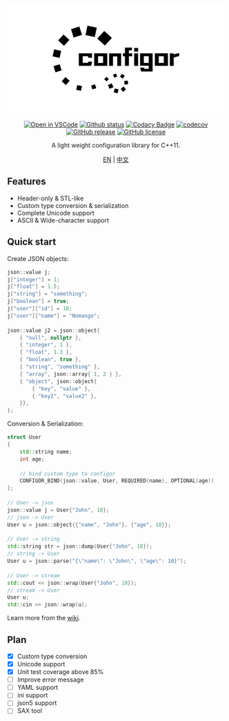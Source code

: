 <div align="center">

![logo](./assets/logo.png)

<!-- [![Open in VSCode](https://open.vscode.dev/badges/open-in-vscode.svg)](https://open.vscode.dev/Nomango/configor) -->
[![Open in VSCode](https://img.shields.io/badge/open-in%20Visual%20Studio%20Code-blue)](https://open.vscode.dev/Nomango/configor)
[![Github status](https://github.com/Nomango/configor/actions/workflows/unit_tests.yml/badge.svg?branch=master)](https://github.com/Nomango/configor/actions)
[![Codacy Badge](https://app.codacy.com/project/badge/Grade/cf98f6b174fe4dd19f1e4574ac527a07)](https://www.codacy.com/gh/Nomango/configor/dashboard?utm_source=github.com&amp;utm_medium=referral&amp;utm_content=Nomango/configor&amp;utm_campaign=Badge_Grade)
[![codecov](https://codecov.io/gh/Nomango/configor/branch/master/graph/badge.svg?token=OO71U89I5N)](https://codecov.io/gh/Nomango/configor)
[![GitHub release](https://img.shields.io/github/release/nomango/configor)](https://github.com/Nomango/configor/releases/latest)
[![GitHub license](https://img.shields.io/github/license/nomango/configor)](https://github.com/Nomango/configor/blob/master/LICENSE)

A light weight configuration library for C++11.

[EN](./README.md) | [中文](./README-zh.md)

</div>

## Features

- Header-only & STL-like
- Custom type conversion & serialization
- Complete Unicode support
- ASCII & Wide-character support

## Quick start

Create JSON objects:

```cpp
json::value j;
j["integer"] = 1;
j["float"] = 1.5;
j["string"] = "something";
j["boolean"] = true;
j["user"]["id"] = 10;
j["user"]["name"] = "Nomango";

json::value j2 = json::object{
    { "null", nullptr },
    { "integer", 1 },
    { "float", 1.3 },
    { "boolean", true },
    { "string", "something" },
    { "array", json::array{ 1, 2 } },
    { "object", json::object{
        { "key", "value" },
        { "key2", "value2" },
    }},
};
```

Conversion & Serialization:

```cpp
struct User
{
    std::string name;
    int age;

    // bind custom type to configor
    CONFIGOR_BIND(json::value, User, REQUIRED(name), OPTIONAL(age))
};

// User -> json
json::value j = User{"John", 18};
// json -> User
User u = json::object{{"name", "John"}, {"age", 18}};

// User -> string
std::string str = json::dump(User{"John", 18});
// string -> User
User u = json::parse("{\"name\": \"John\", \"age\": 18}");

// User -> stream
std::cout << json::wrap(User{"John", 18});
// stream -> User
User u;
std::cin >> json::wrap(u);
```

Learn more from the [wiki](https://github.com/Nomango/configor/wiki).

## Plan

- [x] Custom type conversion
- [x] Unicode support
- [x] Unit test coverage above 85%
- [ ] Improve error message
- [ ] YAML support
- [ ] ini support
- [ ] json5 support
- [ ] SAX tool
